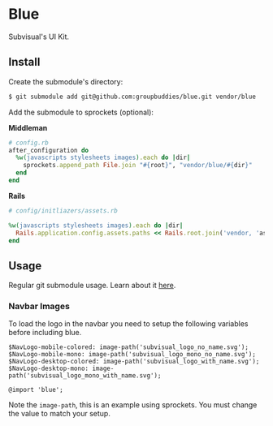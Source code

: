 # Blue

Subvisual's UI Kit.

## Install

Create the submodule's directory:

```bash
$ git submodule add git@github.com:groupbuddies/blue.git vendor/blue
```

Add the submodule to sprockets (optional):

**Middleman**

```ruby
# config.rb
after_configuration do
  %w(javascripts stylesheets images).each do |dir|
    sprockets.append_path File.join "#{root}", "vendor/blue/#{dir}"
  end
end
```

**Rails**

```ruby
# config/initliazers/assets.rb

%w(javascripts stylesheets images).each do |dir|
  Rails.application.config.assets.paths << Rails.root.join('vendor, 'assets, 'blue', dir)
end
```

## Usage

Regular git submodule usage. Learn about it [here](https://chrisjean.com/git-submodules-adding-using-removing-and-updating/).

### Navbar Images

To load the logo in the navbar you need to setup the following variables before including blue.

```
$NavLogo-mobile-colored: image-path('subvisual_logo_no_name.svg');
$NavLogo-mobile-mono: image-path('subvisual_logo_mono_no_name.svg');
$NavLogo-desktop-colored: image-path('subvisual_logo_with_name.svg');
$NavLogo-desktop-mono: image-path('subvisual_logo_mono_with_name.svg');

@import 'blue';
```

Note the `image-path`, this is an example using sprockets. You must change the value to match your setup.

